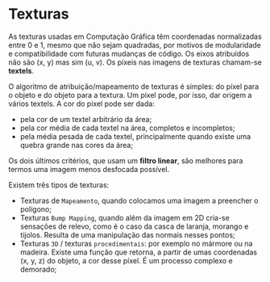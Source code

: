 # Texturas

As texturas usadas em Computação Gráfica têm coordenadas normalizadas entre 0 e 1, mesmo que não sejam quadradas, por motivos de modularidade e compatibilidade com futuras mudanças de código. Os eixos atribuídos não são (x, y) mas sim (u, v). Os píxeis nas imagens de texturas chamam-se **textels**.<br>

O algoritmo de atribuição/mapeamento de texturas é simples: do píxel para o objeto e do objeto para a textura. Um pixel pode, por isso, dar origem a vários textels. A cor do pixel pode ser dada:
- pela cor de um textel arbitrário da área;
- pela cor média de cada textel na área, completos e incompletos;
- pela média pesada de cada textel, principalmente quando existe uma quebra grande nas cores da área;

Os dois últimos critérios, que usam um **filtro linear**, são melhores para termos uma imagem menos desfocada possível. 

Existem três tipos de texturas:
- Texturas de `Mapeamento`, quando colocamos uma imagem a preencher o polígono;
- Texturas `Bump Mapping`, quando além da imagem em 2D cria-se sensações de relevo, como é o caso da casca de laranja, morango e tijolos. Resulta de uma manipulação das normais nesses pontos;
- Texturas `3D` / texturas `procedimentais`: por exemplo no mármore ou na madeira. Existe uma função que retorna, a partir de umas coordenadas (x, y, z) do objeto, a cor desse píxel. É um processo complexo e demorado;